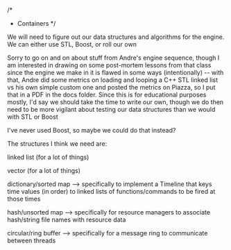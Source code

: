 /*
* Containers
*/

We will need to figure out our data structures and algorithms for the engine. We can either use STL, Boost, or roll our own

Sorry to go on and on about stuff from Andre's engine sequence, though I am interested in drawing on some post-mortem lessons from 
that class since the engine we make in it is flawed in some ways (intentionally) -- with that, Andre did some metrics on loading and
looping a C++ STL linked list vs his own simple custom one and posted the metrics on Piazza, so I put that in a PDF in the docs folder.
Since this is for educational purposes mostly, I'd say we should take the time to write our own, though we do then need to be more vigilant
about testing our data structures than we would with STL or Boost

I've never used Boost, so maybe we could do that instead?

The structures I think we need are:

linked list (for a lot of things)

vector (for a lot of things)

dictionary/sorted map
--> specifically to implement a Timeline that keys time values (in order) to linked lists of functions/commands to be fired at those times

hash/unsorted map
--> specifically for resource managers to associate hash/string file names with resource data

circular/ring buffer
--> specifically for a message ring to communicate between threads
